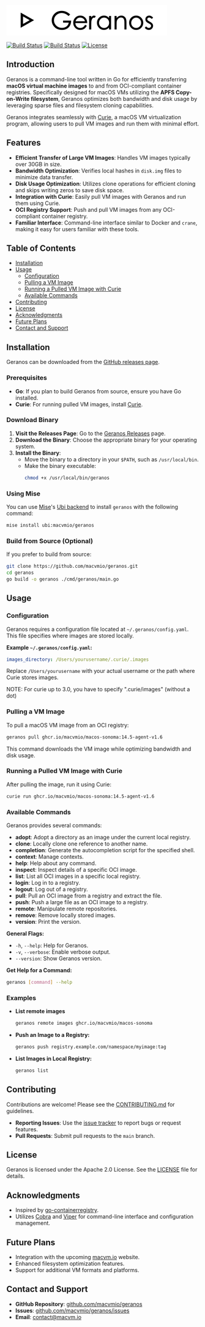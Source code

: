 ![Geranos](resources/geranos-logo.png)

[![Build Status](https://github.com/macvmio/geranos/actions/workflows/main.yml/badge.svg)](https://github.com/macvmio/geranos/actions)
[![Build Status](https://github.com/macvmio/geranos/actions/workflows/release.yml/badge.svg)](https://github.com/macvmio/geranos/actions)
[![License](https://img.shields.io/badge/license-Apache%202.0-blue.svg)](LICENSE)

## Introduction

Geranos is a command-line tool written in Go for efficiently transferring **macOS virtual machine images** to and from OCI-compliant container registries. Specifically designed for macOS VMs utilizing the **APFS Copy-on-Write filesystem**, Geranos optimizes both bandwidth and disk usage by leveraging sparse files and filesystem cloning capabilities.

Geranos integrates seamlessly with [Curie](https://github.com/macvmio/curie), a macOS VM virtualization program, allowing users to pull VM images and run them with minimal effort.

## Features

- **Efficient Transfer of Large VM Images**: Handles VM images typically over 30GB in size.
- **Bandwidth Optimization**: Verifies local hashes in `disk.img` files to minimize data transfer.
- **Disk Usage Optimization**: Utilizes clone operations for efficient cloning and skips writing zeros to save disk space.
- **Integration with Curie**: Easily pull VM images with Geranos and run them using Curie.
- **OCI Registry Support**: Push and pull VM images from any OCI-compliant container registry.
- **Familiar Interface**: Command-line interface similar to Docker and `crane`, making it easy for users familiar with these tools.

## Table of Contents

- [Installation](#installation)
- [Usage](#usage)
    - [Configuration](#configuration)
    - [Pulling a VM Image](#pulling-a-vm-image)
    - [Running a Pulled VM Image with Curie](#running-a-pulled-vm-image-with-curie)
    - [Available Commands](#available-commands)
- [Contributing](#contributing)
- [License](#license)
- [Acknowledgments](#acknowledgments)
- [Future Plans](#future-plans)
- [Contact and Support](#contact-and-support)

## Installation

Geranos can be downloaded from the [GitHub releases page](https://github.com/macvmio/geranos/releases).

### Prerequisites

- **Go**: If you plan to build Geranos from source, ensure you have Go installed.
- **Curie**: For running pulled VM images, install [Curie](https://github.com/macvmio/curie).

### Download Binary

1. **Visit the Releases Page**: Go to the [Geranos Releases](https://github.com/macvmio/geranos/releases) page.
2. **Download the Binary**: Choose the appropriate binary for your operating system.
3. **Install the Binary**:
    - Move the binary to a directory in your `$PATH`, such as `/usr/local/bin`.
    - Make the binary executable:
      ```bash
      chmod +x /usr/local/bin/geranos
      ```

### Using Mise

You can use [Mise](https://mise.jdx.dev)'s [Ubi backend](https://mise.jdx.dev/dev-tools/backends/ubi.html) to install `geranos` with the following command:

```bash
mise install ubi:macvmio/geranos
```

### Build from Source (Optional)

If you prefer to build from source:

```bash
git clone https://github.com/macvmio/geranos.git
cd geranos
go build -o geranos ./cmd/geranos/main.go
```

## Usage

### Configuration

Geranos requires a configuration file located at `~/.geranos/config.yaml`. This file specifies where images are stored locally.

**Example `~/.geranos/config.yaml`:**

```yaml
images_directory: /Users/yourusername/.curie/.images
```

Replace `/Users/yourusername` with your actual username or the path where Curie stores images.

NOTE: For curie up to 3.0, you have to specify ".curie/images" (without a dot)

### Pulling a VM Image

To pull a macOS VM image from an OCI registry:

```bash
geranos pull ghcr.io/macvmio/macos-sonoma:14.5-agent-v1.6
```

This command downloads the VM image while optimizing bandwidth and disk usage.

### Running a Pulled VM Image with Curie

After pulling the image, run it using Curie:

```bash
curie run ghcr.io/macvmio/macos-sonoma:14.5-agent-v1.6
```

### Available Commands

Geranos provides several commands:

- **adopt**: Adopt a directory as an image under the current local registry.
- **clone**: Locally clone one reference to another name.
- **completion**: Generate the autocompletion script for the specified shell.
- **context**: Manage contexts.
- **help**: Help about any command.
- **inspect**: Inspect details of a specific OCI image.
- **list**: List all OCI images in a specific local registry.
- **login**: Log in to a registry.
- **logout**: Log out of a registry.
- **pull**: Pull an OCI image from a registry and extract the file.
- **push**: Push a large file as an OCI image to a registry.
- **remote**: Manipulate remote repositories.
- **remove**: Remove locally stored images.
- **version**: Print the version.

**General Flags:**

- `-h`, `--help`: Help for Geranos.
- `-v`, `--verbose`: Enable verbose output.
- `--version`: Show Geranos version.

**Get Help for a Command:**

```bash
geranos [command] --help
```

### Examples

- **List remote images**

  ```bash
  geranos remote images ghcr.io/macvmio/macos-sonoma
  ```

- **Push an Image to a Registry:**

  ```bash
  geranos push registry.example.com/namespace/myimage:tag
  ```

- **List Images in Local Registry:**

  ```bash
  geranos list
  ```

## Contributing

Contributions are welcome! Please see the [CONTRIBUTING.md](CONTRIBUTING.md) for guidelines.

- **Reporting Issues**: Use the [issue tracker](https://github.com/macvmio/geranos/issues) to report bugs or request features.
- **Pull Requests**: Submit pull requests to the `main` branch.

## License

Geranos is licensed under the Apache 2.0 License. See the [LICENSE](LICENSE) file for details.

## Acknowledgments

- Inspired by [go-containerregistry](https://github.com/google/go-containerregistry).
- Utilizes [Cobra](https://github.com/spf13/cobra) and [Viper](https://github.com/spf13/viper) for command-line interface and configuration management.

## Future Plans

- Integration with the upcoming [macvm.io](https://macvm.io) website.
- Enhanced filesystem optimization features.
- Support for additional VM formats and platforms.


## Contact and Support

- **GitHub Repository**: [github.com/macvmio/geranos](https://github.com/macvmio/geranos)
- **Issues**: [github.com/macvmio/geranos/issues](https://github.com/macvmio/geranos/issues)
- **Email**: [contact@macvm.io](mailto:contact@macvm.io)
